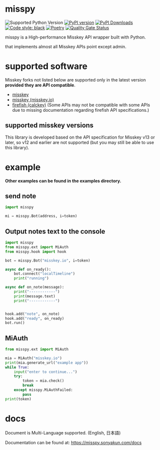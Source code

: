 # misspy
![Supported Python Version](https://img.shields.io/pypi/pyversions/misspy) [![PyPI version](https://badge.fury.io/py/misspy.svg)](https://badge.fury.io/py/misspy) [![PyPI Downloads](https://img.shields.io/pypi/dm/misspy.svg)](https://badge.fury.io/py/misspy) [![Code style: black](https://img.shields.io/badge/code%20style-black-000000.svg)](https://github.com/psf/black) [![Poetry](https://img.shields.io/endpoint?url=https://python-poetry.org/badge/v0.json)](https://python-poetry.org/) [![Quality Gate Status](https://sonarcloud.io/api/project_badges/measure?project=misspy-development_misspy&metric=alert_status)](https://sonarcloud.io/summary/new_code?id=misspy-development_misspy)

misspy is a High-performance Misskey API wrapper built with Python.

that implements almost all Misskey APIs point except admin.
# supported software
Misskey forks not listed below are supported only in the latest version **__provided they are API compatible__**.
* [misskey](https://github.com/misskey-dev/misskey)
* [misskey (misskey.io)](https://github.com/misskeyIO/misskey)
* [firefish (calckey)](https://codeberg.org/firefish/firefish) (Some APIs may not be compatible with some APIs due to missing documentation regarding firefish API specifications.)


## supported misskey versions
This library is developed based on the API specification for Misskey v13 or later, so v12 and earlier are not supported (but you may still be able to use this library).


# example
**Other examples can be found in the examples directory.**

## send note
```python
import misspy

mi = misspy.Bot(address, i=token)
```

## Output notes text to the console
```python
import misspy
from misspy.ext import MiAuth
from misspy.hook import hook

bot = misspy.Bot("misskey.io", i=token)

async def on_ready():
    bot.connect("localTimeline")
    print("running")

async def on_note(message):
    print("------------")
    print(message.text)
    print("------------")


hook.add("note", on_note)
hook.add("ready", on_ready)
bot.run()
```

## MiAuth
```python
from misspy.ext import MiAuth

mia = MiAuth("misskey.io")
print(mia.generate_url("example app"))
while True:
    input("enter to continue...")
    try:
        token = mia.check()
        break
    except misspy.MiAuthFailed:
        pass
print(token)
```


# docs
Document is Multi-Language supported. (English, 日本語)

Documentation can be found at:
https://misspy.sonyakun.com/docs
